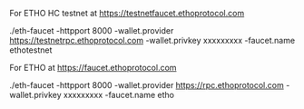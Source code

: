 For ETHO HC testnet at https://testnetfaucet.ethoprotocol.com

./eth-faucet -httpport 8000 -wallet.provider https://testnetrpc.ethoprotocol.com -wallet.privkey xxxxxxxxx -faucet.name ethotestnet

For ETHO at https://faucet.ethoprotocol.com

./eth-faucet -httpport 8000 -wallet.provider https://rpc.ethoprotocol.com -wallet.privkey xxxxxxxxx -faucet.name etho
